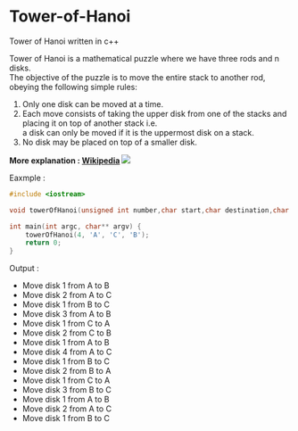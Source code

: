 # Tower-of-Hanoi
Tower of Hanoi written in c++ <br>

Tower of Hanoi is a mathematical puzzle where we have three rods and n disks. <br>
The objective of the puzzle is to move the entire stack to another rod, obeying the following simple rules:  <br>
<ol>
<li> Only one disk can be moved at a time.</li>
<li> Each move consists of taking the upper disk from one of the stacks and <br>
     placing it on top of another stack i.e. <br>
     a disk can only be moved if it is the uppermost disk on a stack. </li>
<li> No disk may be placed on top of a smaller disk.</li>
</ol>
<b>More explanation : <a href="https://en.wikipedia.org/wiki/Tower_of_Hanoi" >Wikipedia</a> </b>
<img src="https://miro.medium.com/max/670/1*4fIwfKZCHzKGgPanAeWUnA.gif">
<p>Eaxmple :</p>

```cpp
#include <iostream>

void towerOfHanoi(unsigned int number,char start,char destination,char helper);

int main(int argc, char** argv) {
    towerOfHanoi(4, 'A', 'C', 'B');
    return 0;
}

```

<p>Output : </p>
<ul>
<li>Move disk 1 from A to B</li>
<li>Move disk 2 from A to C</li>
<li>Move disk 1 from B to C</li>
<li>Move disk 3 from A to B</li>
<li>Move disk 1 from C to A</li>
<li>Move disk 2 from C to B</li>
<li>Move disk 1 from A to B</li>
<li>Move disk 4 from A to C</li>
<li>Move disk 1 from B to C</li>
<li>Move disk 2 from B to A</li>
<li>Move disk 1 from C to A</li>
<li>Move disk 3 from B to C</li>
<li>Move disk 1 from A to B</li>
<li>Move disk 2 from A to C</li>
<li>Move disk 1 from B to C</li>
</ul>
